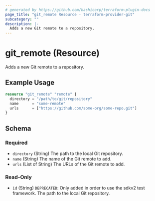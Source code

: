 ```yaml
---
# generated by https://github.com/hashicorp/terraform-plugin-docs
page_title: "git_remote Resource - terraform-provider-git"
subcategory: ""
description: |-
  Adds a new Git remote to a repository.
---
```


# git_remote (Resource)

Adds a new Git remote to a repository.

## Example Usage

```terraform
resource "git_remote" "remote" {
  directory = "/path/to/git/repository"
  name      = "some-remote"
  urls      = ["https://github.com/some-org/some-repo.git"]
}
```

<!-- schema generated by tfplugindocs -->
## Schema

### Required

- `directory` (String) The path to the local Git repository.
- `name` (String) The name of the Git remote to add.
- `urls` (List of String) The URLs of the Git remote to add.

### Read-Only

- `id` (String) `DEPRECATED`: Only added in order to use the sdkv2 test framework. The path to the local Git repository.


